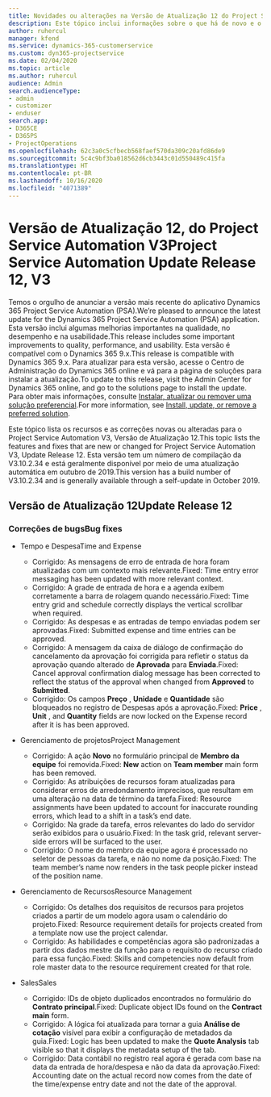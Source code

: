 ```yaml
---
title: Novidades ou alterações na Versão de Atualização 12 do Project Service Automation V3
description: Este tópico inclui informações sobre o que há de novo e o que foi alterado na Versão da Atualização 12 do Project Service Automation V3.
author: ruhercul
manager: kfend
ms.service: dynamics-365-customerservice
ms.custom: dyn365-projectservice
ms.date: 02/04/2020
ms.topic: article
ms.author: ruhercul
audience: Admin
search.audienceType:
- admin
- customizer
- enduser
search.app:
- D365CE
- D365PS
- ProjectOperations
ms.openlocfilehash: 62c3a0c5cfbecb568faef570da309c20afd86de9
ms.sourcegitcommit: 5c4c9bf3ba018562d6cb3443c01d550489c415fa
ms.translationtype: HT
ms.contentlocale: pt-BR
ms.lasthandoff: 10/16/2020
ms.locfileid: "4071389"
---
```

# <a name="project-service-automation-update-release-12-v3"></a><span data-ttu-id="d7063-103">Versão de Atualização 12, do Project Service Automation V3</span><span class="sxs-lookup"><span data-stu-id="d7063-103">Project Service Automation Update Release 12, V3</span></span>
<span data-ttu-id="d7063-104">Temos o orgulho de anunciar a versão mais recente do aplicativo Dynamics 365 Project Service Automation (PSA).</span><span class="sxs-lookup"><span data-stu-id="d7063-104">We’re pleased to announce the latest update for the Dynamics 365 Project Service Automation (PSA) application.</span></span> <span data-ttu-id="d7063-105">Esta versão inclui algumas melhorias importantes na qualidade, no desempenho e na usabilidade.</span><span class="sxs-lookup"><span data-stu-id="d7063-105">This release includes some important improvements to quality, performance, and usability.</span></span> <span data-ttu-id="d7063-106">Esta versão é compatível com o Dynamics 365 9.x.</span><span class="sxs-lookup"><span data-stu-id="d7063-106">This release is compatible with Dynamics 365 9.x.</span></span> <span data-ttu-id="d7063-107">Para atualizar para esta versão, acesse o Centro de Administração do Dynamics 365 online e vá para a página de soluções para instalar a atualização.</span><span class="sxs-lookup"><span data-stu-id="d7063-107">To update to this release, visit the Admin Center for Dynamics 365 online, and go to the solutions page to install the update.</span></span> <span data-ttu-id="d7063-108">Para obter mais informações, consulte [Instalar, atualizar ou remover uma solução preferencial](https://docs.microsoft.com/power-platform/admin/install-remove-preferred-solution).</span><span class="sxs-lookup"><span data-stu-id="d7063-108">For more information, see [Install, update, or remove a preferred solution](https://docs.microsoft.com/power-platform/admin/install-remove-preferred-solution).</span></span>

<span data-ttu-id="d7063-109">Este tópico lista os recursos e as correções novas ou alteradas para o Project Service Automation V3, Versão de Atualização 12.</span><span class="sxs-lookup"><span data-stu-id="d7063-109">This topic lists the features and fixes that are new or changed for Project Service Automation V3, Update Release 12.</span></span> <span data-ttu-id="d7063-110">Esta versão tem um número de compilação da V3.10.2.34 e está geralmente disponível por meio de uma atualização automática em outubro de 2019.</span><span class="sxs-lookup"><span data-stu-id="d7063-110">This version has a build number of V3.10.2.34 and is generally available through a self-update in October 2019.</span></span>

## <a name="update-release-12"></a><span data-ttu-id="d7063-111">Versão de Atualização 12</span><span class="sxs-lookup"><span data-stu-id="d7063-111">Update Release 12</span></span>

### <a name="bug-fixes"></a><span data-ttu-id="d7063-112">Correções de bugs</span><span class="sxs-lookup"><span data-stu-id="d7063-112">Bug fixes</span></span>

- <span data-ttu-id="d7063-113">Tempo e Despesa</span><span class="sxs-lookup"><span data-stu-id="d7063-113">Time and Expense</span></span>

    - <span data-ttu-id="d7063-114">Corrigido: As mensagens de erro de entrada de hora foram atualizadas com um contexto mais relevante.</span><span class="sxs-lookup"><span data-stu-id="d7063-114">Fixed: Time entry error messaging has been updated with more relevant context.</span></span>
    - <span data-ttu-id="d7063-115">Corrigido: A grade de entrada de hora e a agenda exibem corretamente a barra de rolagem quando necessário.</span><span class="sxs-lookup"><span data-stu-id="d7063-115">Fixed: Time entry grid and schedule correctly displays the vertical scrollbar when required.</span></span>
    - <span data-ttu-id="d7063-116">Corrigido: As despesas e as entradas de tempo enviadas podem ser aprovadas.</span><span class="sxs-lookup"><span data-stu-id="d7063-116">Fixed: Submitted expense and time entries can be approved.</span></span>
    - <span data-ttu-id="d7063-117">Corrigido: A mensagem da caixa de diálogo de confirmação do cancelamento da aprovação foi corrigida para refletir o status da aprovação quando alterado de **Aprovada** para **Enviada**.</span><span class="sxs-lookup"><span data-stu-id="d7063-117">Fixed: Cancel approval confirmation dialog message has been corrected to reflect the status of the approval when changed from **Approved** to **Submitted**.</span></span>
    - <span data-ttu-id="d7063-118">Corrigido: Os campos **Preço** , **Unidade** e **Quantidade** são bloqueados no registro de Despesas após a aprovação.</span><span class="sxs-lookup"><span data-stu-id="d7063-118">Fixed: **Price** , **Unit** , and **Quantity** fields are now locked on the Expense record after it is has been approved.</span></span>

- <span data-ttu-id="d7063-119">Gerenciamento de projetos</span><span class="sxs-lookup"><span data-stu-id="d7063-119">Project Management</span></span>

    - <span data-ttu-id="d7063-120">Corrigido: A ação **Novo** no formulário principal de **Membro da equipe** foi removida.</span><span class="sxs-lookup"><span data-stu-id="d7063-120">Fixed: **New** action on **Team member** main form has been removed.</span></span>
    - <span data-ttu-id="d7063-121">Corrigido: As atribuições de recursos foram atualizadas para considerar erros de arredondamento imprecisos, que resultam em uma alteração na data de término da tarefa.</span><span class="sxs-lookup"><span data-stu-id="d7063-121">Fixed: Resource assignments have been updated to account for inaccurate rounding errors, which lead to a shift in a task’s end date.</span></span>
    - <span data-ttu-id="d7063-122">Corrigido: Na grade da tarefa, erros relevantes do lado do servidor serão exibidos para o usuário.</span><span class="sxs-lookup"><span data-stu-id="d7063-122">Fixed: In the task grid, relevant server-side errors will be surfaced to the user.</span></span>
    - <span data-ttu-id="d7063-123">Corrigido: O nome do membro da equipe agora é processado no seletor de pessoas da tarefa, e não no nome da posição.</span><span class="sxs-lookup"><span data-stu-id="d7063-123">Fixed: The team member’s name now renders in the task people picker instead of the position name.</span></span>

- <span data-ttu-id="d7063-124">Gerenciamento de Recursos</span><span class="sxs-lookup"><span data-stu-id="d7063-124">Resource Management</span></span>

    - <span data-ttu-id="d7063-125">Corrigido: Os detalhes dos requisitos de recursos para projetos criados a partir de um modelo agora usam o calendário do projeto.</span><span class="sxs-lookup"><span data-stu-id="d7063-125">Fixed: Resource requirement details for projects created from a template now use the project calendar.</span></span>
    - <span data-ttu-id="d7063-126">Corrigido: As habilidades e competências agora são padronizadas a partir dos dados mestre da função para o requisito do recurso criado para essa função.</span><span class="sxs-lookup"><span data-stu-id="d7063-126">Fixed: Skills and competencies now default from role master data to the resource requirement created for that role.</span></span>

- <span data-ttu-id="d7063-127">Sales</span><span class="sxs-lookup"><span data-stu-id="d7063-127">Sales</span></span>

    - <span data-ttu-id="d7063-128">Corrigido: IDs de objeto duplicados encontrados no formulário do **Contrato principal**.</span><span class="sxs-lookup"><span data-stu-id="d7063-128">Fixed: Duplicate object IDs found on the **Contract main** form.</span></span>
    - <span data-ttu-id="d7063-129">Corrigido: A lógica foi atualizada para tornar a guia **Análise de cotação** visível para exibir a configuração de metadados da guia.</span><span class="sxs-lookup"><span data-stu-id="d7063-129">Fixed: Logic has been updated to make the **Quote Analysis** tab visible so that it displays the metadata setup of the tab.</span></span>
    - <span data-ttu-id="d7063-130">Corrigido: Data contábil no registro real agora é gerada com base na data da entrada de hora/despesa e não da data da aprovação.</span><span class="sxs-lookup"><span data-stu-id="d7063-130">Fixed: Accounting date on the actual record now comes from the date of the time/expense entry date and not the date of the approval.</span></span>
